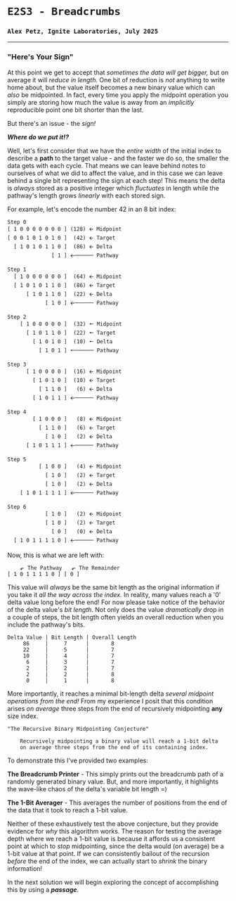 # `E2S3 - Breadcrumbs`
### `Alex Petz, Ignite Laboratories, July 2025`

---

### "Here's Your Sign"
At this point we get to accept that _sometimes the data will get bigger,_ but on average it will _reduce
in length._  One bit of reduction is _not_ anything to write home about, but the value itself becomes
a new binary value which can _also_ be midpointed.  In fact, every time you apply the midpoint operation
you simply are storing how much the value is away from an _implicitly_ reproducible point one bit 
shorter than the last.

But there's an issue - the _sign!_

**_Where do we put it!?_**

Well, let's first consider that we have the _entire width_ of the initial index to describe a **path** to the
target value - and the faster we do so, the smaller the data gets with each cycle.  That means we can leave
behind notes to ourselves of what we did to affect the value, and in this case we can leave behind a single
bit representing the sign at each step!  This means the delta is _always_ stored as a positive integer which 
_fluctuates_ in length while the pathway's length grows _linearly_ with each stored sign.

For example, let's encode the number 42 in an 8 bit index:

    Step 0
    [ 1 0 0 0 0 0 0 0 ] (128) 🡨 Midpoint
    [ 0 0 1 0 1 0 1 0 ]  (42) 🡨 Target
      [ 1 0 1 0 1 1 0 ]  (86) 🡨 Delta
                  [ 1 ] 🡨────── Pathway

    Step 1
      [ 1 0 0 0 0 0 0 ]  (64) 🡨 Midpoint
      [ 1 0 1 0 1 1 0 ]  (86) 🡨 Target
          [ 1 0 1 1 0 ]  (22) 🡨 Delta
                [ 1 0 ] 🡨────── Pathway

    Step 2
        [ 1 0 0 0 0 0 ]  (32) 🠔 Midpoint
          [ 1 0 1 1 0 ]  (22) 🠔 Target
            [ 1 0 1 0 ]  (10) 🠔 Delta
              [ 1 0 1 ] 🠔────── Pathway

    Step 3
          [ 1 0 0 0 0 ]  (16) 🡨 Midpoint
            [ 1 0 1 0 ]  (10) 🡨 Target
              [ 1 1 0 ]   (6) 🡨 Delta
            [ 1 0 1 1 ] 🡨────── Pathway

    Step 4
            [ 1 0 0 0 ]   (8) 🡨 Midpoint
              [ 1 1 0 ]   (6) 🡨 Target
                [ 1 0 ]   (2) 🡨 Delta
          [ 1 0 1 1 1 ] 🡨────── Pathway

    Step 5
              [ 1 0 0 ]   (4) 🡨 Midpoint
                [ 1 0 ]   (2) 🡨 Target
                [ 1 0 ]   (2) 🡨 Delta
        [ 1 0 1 1 1 1 ] 🡨────── Pathway

    Step 6
                [ 1 0 ]   (2) 🡨 Midpoint
                [ 1 0 ]   (2) 🡨 Target
                  [ 0 ]   (0) 🡨 Delta
      [ 1 0 1 1 1 1 0 ] 🡨────── Pathway

Now, this is what we are left with:

        ⬐ The Pathway   ⬐ The Remainder
    [ 1 0 1 1 1 1 0 ] [ 0 ]

This value will _always_ be the same bit length as the original information if you take it _all the way across the
index._ In reality, many values reach a '0' delta value long before the end!  For now please take notice of the 
behavior of the delta value's _bit length_.  Not only does the value _dramatically_ drop in a couple of steps, the 
bit length often yields an overall reduction when you include the pathway's bits.

    Delta Value | Bit Length | Overall Length
         86     |     7      |       8
         22     |     5      |       7
         10     |     4      |       7
          6     |     3      |       7
          2     |     2      |       7
          2     |     2      |       8
          0     |     1      |       8

More importantly, it reaches a minimal bit-length delta _several midpoint operations from the end!_  From my
experience I posit that this condition arises *on average* three steps from the end of recursively midpointing 
**any** size index.

    "The Recursive Binary Midpointing Conjecture"

        Recursively midpointing a binary value will reach a 1-bit delta
        on average three steps from the end of its containing index.

To demonstrate this I've provided two examples:

 **The Breadcrumb Printer** - This simply prints out the breadcrumb path of a randomly generated binary value.
But, and more importantly, it highlights the wave-like chaos of the delta's variable bit length =)

 **The 1-Bit Averager** - This averages the number of positions from the end of the data that it took to reach a 
 1-bit value.  
 
Neither of these exhaustively test the above conjecture, but they provide evidence for _why_ this algorithm works.
The reason for testing the average depth where we reach a 1-bit value is because it affords us a consistent
point at which to _stop_ midpointing, since the delta would (on average) be a 1-bit value at that point.  If we can
consistently bailout of the recursion _before_ the end of the index, we can actually start to _shrink_ the binary 
information!

In the next solution we will begin exploring the concept of accomplishing this by using a _**passage**._